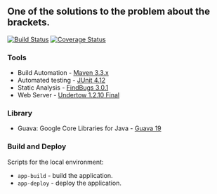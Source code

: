 ## One of the solutions to the problem about the brackets.

[![Build Status](https://travis-ci.org/OKaluzny/javase-brackets.svg?branch=master)](https://travis-ci.org/OKaluzny/javase-brackets)
[![Coverage Status](https://coveralls.io/repos/github/OKaluzny/brackets/badge.svg?branch=master)](https://coveralls.io/github/OKaluzny/brackets?branch=master)

### Tools

* Build Automation - [Maven 3.3.x](https://maven.apache.org/)
* Automated testing - [JUnit 4.12](http://junit.org/junit4/)
* Static Analysis - [FindBugs 3.0.1](http://findbugs.sourceforge.net/)
* Web Server - [Undertow 1.2.10 Final](http://undertow.io/)

### Library

* Guava: Google Core Libraries for Java - [Guava 19](https://github.com/google/guava/wiki/Release19)

### Build and Deploy

Scripts for the local environment:

* `app-build` - build the application.
* `app-deploy` - deploy the application.